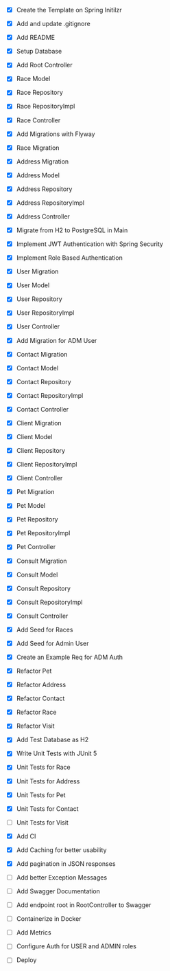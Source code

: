 - [x] Create the Template on Spring Initilzr
- [x] Add and update .gitignore
- [x] Add README
- [x] Setup Database
- [x] Add Root Controller
- [x] Race Model
- [x] Race Repository
- [x] Race RepositoryImpl
- [x] Race Controller
- [x] Add Migrations with Flyway
- [x] Race Migration
- [x] Address Migration
- [x] Address Model
- [x] Address Repository
- [x] Address RepositoryImpl
- [x] Address Controller
- [x] Migrate from H2 to PostgreSQL in Main
- [x] Implement JWT Authentication with Spring Security
- [x] Implement Role Based Authentication
- [x] User Migration
- [x] User Model
- [x] User Repository
- [x] User RepositoryImpl
- [x] User Controller
- [x] Add Migration for ADM User 
- [x] Contact Migration
- [x] Contact Model
- [x] Contact Repository
- [x] Contact RepositoryImpl
- [x] Contact Controller
- [x] Client Migration
- [x] Client Model
- [x] Client Repository
- [x] Client RepositoryImpl
- [x] Client Controller
- [x] Pet Migration
- [x] Pet Model
- [x] Pet Repository
- [x] Pet RepositoryImpl
- [x] Pet Controller
- [x] Consult Migration
- [x] Consult Model
- [x] Consult Repository
- [x] Consult RepositoryImpl
- [x] Consult Controller
- [x] Add Seed for Races
- [x] Add Seed for Admin User
- [x] Create an Example Req for ADM Auth
- [x] Refactor Pet
- [x] Refactor Address
- [x] Refactor Contact
- [x] Refactor Race
- [x] Refactor Visit
- [x] Add Test Database as H2
- [x] Write Unit Tests with JUnit 5
- [x] Unit Tests for Race
- [x] Unit Tests for Address
- [x] Unit Tests for Pet
- [x] Unit Tests for Contact
- [ ] Unit Tests for Visit
- [x] Add CI
- [x] Add Caching for better usability
- [x] Add pagination in JSON responses
- [ ] Add better Exception Messages
- [ ] Add Swagger Documentation
- [ ] Add endpoint root in RootController to Swagger
- [ ] Containerize in Docker
- [ ] Add Metrics
- [ ] Configure Auth for USER and ADMIN roles
- [ ] Deploy



